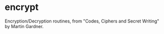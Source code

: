 # encrypt
Encryption/Decryption routines, from "Codes, Ciphers and Secret Writing" by Martin Gardner.
